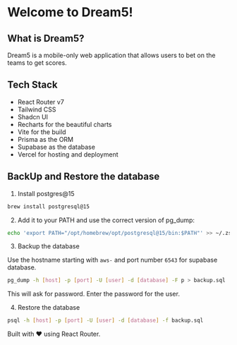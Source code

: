 # Welcome to Dream5!

## What is Dream5?

Dream5 is a mobile-only web application that allows users to bet on the teams to get scores.

## Tech Stack

- React Router v7
- Tailwind CSS
- Shadcn UI
- Recharts for the beautiful charts
- Vite for the build
- Prisma as the ORM
- Supabase as the database
- Vercel for hosting and deployment

## BackUp and Restore the database

1. Install postgres@15

```bash
brew install postgresql@15
```

2. Add it to your PATH and use the correct version of pg_dump:

```bash
echo 'export PATH="/opt/homebrew/opt/postgresql@15/bin:$PATH"' >> ~/.zshrc
```

3. Backup the database

Use the hostname starting with `aws-` and port number `6543` for supabase database.

```bash
pg_dump -h [host] -p [port] -U [user] -d [database] -F p > backup.sql
```

This will ask for password. Enter the password for the user.

4. Restore the database

```bash
psql -h [host] -p [port] -U [user] -d [database] -f backup.sql
```

Built with ❤️ using React Router.
